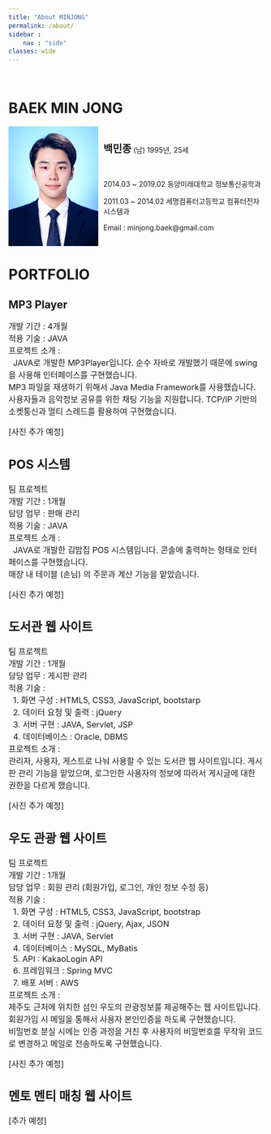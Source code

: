 ```yaml
---
title: "About MINJONG"
permalink: /about/
sidebar : 
    nav : "side"
classes: wide
---
```


<br>



# BAEK MIN JONG

<div>
    <img src="/assets/images/posts/about/bio-photo12.jpg" style="zoom:50%; display: inline-block; float: left" />
    <div style="height: 236px; display: flex; align-items: center; font-size:14px;">
        <div style="margin-left: 10px;">
            <p><span style="font-size: 20px; font-weight: bold">백민종</span> (남) 1995년, 25세</p><br>
            <p>2014.03 ~ 2019.02 동양미래대학교 정보통신공학과</p>
            <p>2011.03 ~ 2014.02 세명컴퓨터고등학교 컴퓨터전자시스템과</p>
            <p>Email : minjong.baek@gmail.com</p>
        </div>
    </div>
</div>





# PORTFOLIO

## MP3 Player

<div style="font-size:16px;">
개발 기간 : 4개월 <br>

<div style="font-size:16px;">
적용 기술 : JAVA <br>
<div style="font-size:16px;">
프로젝트 소개 : <br>
&nbsp;&nbsp;JAVA로 개발한 MP3Player입니다. 순수 자바로 개발했기 때문에 swing을 사용해 인터페이스를 구현했습니다.<br>
MP3 파일을 재생하기 위해서 Java Media Framework를 사용했습니다.<br>
사용자들과 음악정보 공유를 위한 채팅 기능을 지원합니다. TCP/IP 기반의 소켓통신과 멀티 스레드를 활용하여 구현했습니다.

[사진 추가 예정]



## POS 시스템 

<div style="font-size:16px;">
팀 프로젝트<br>

<div style="font-size:16px;">    
개발 기간 : 1개월<br>


<div style="font-size:16px;">
담당 업무 : 판매 관리<br>

<div style="font-size:16px;">
적용 기술 : JAVA<br>
<div style="font-size:16px;">
프로젝트 소개 :<br>
&nbsp;&nbsp;JAVA로 개발한 김밥집 POS 시스템입니다. 콘솔에 출력하는 형태로 인터페이스를 구현했습니다. <br>
매장 내 테이블 (손님) 의 주문과 계산 기능을 맡았습니다.

[사진 추가 예정]



## 도서관 웹 사이트

<div style="font-size:16px;">
팀 프로젝트<br>

<div style="font-size:16px;">    
개발 기간 : 1개월<br>

<div style="font-size:16px;"> 담당 업무 : 게시판 관리 <br>

<div style="font-size:16px;"> 적용 기술 : <br>
&nbsp;&nbsp;1. 화면 구성 : HTML5, CSS3, JavaScript, bootstarp <br>
&nbsp;&nbsp;2. 데이터 요청 및 출력 : jQuery <br>
&nbsp;&nbsp;3. 서버 구현 : JAVA, Servlet, JSP <br>
&nbsp;&nbsp;4. 데이터베이스 : Oracle, DBMS <br>

<div style="font-size:16px;">
프로젝트 소개 : <br>
관리자, 사용자, 게스트로 나눠 사용할 수 있는 도서관 웹 사이트입니다. 게시판 관리 기능을 맡았으며, 로그인한 사용자의 정보에 따라서 게시글에 대한 권한을 다르게 했습니다.



[사진 추가 예정]



## 우도 관광 웹 사이트

<div style="font-size:16px;">
 팀 프로젝트<br>

<div style="font-size:16px;">개발 기간 : 1개월<br>

<div style="font-size:16px;">담당 업무 : 회원 관리 (회원가입, 로그인, 개인 정보 수정 등)<br>

<div style="font-size:16px;">적용 기술 :<br>
&nbsp;&nbsp;1. 화면 구성 : HTML5, CSS3, JavaScript, bootstrap<br>
&nbsp;&nbsp;2. 데이터 요청 및 출력 : jQuery, Ajax, JSON<br>
&nbsp;&nbsp;3. 서버 구현 : JAVA, Servlet<br>
&nbsp;&nbsp;4. 데이터베이스 : MySQL, MyBatis<br>
&nbsp;&nbsp;5. API : KakaoLogin API<br>
&nbsp;&nbsp;6. 프레임워크 : Spring MVC<br>
&nbsp;&nbsp;7. 배포 서버 : AWS<br>

<div style="font-size:16px;">
    프로젝트 소개 :<br>
제주도 근처에 위치한 섬인 우도의 관광정보를 제공해주는 웹 사이트입니다. 회원가입 시 메일을 통해서 사용자 본인인증을 하도록 구현했습니다.<br>
비밀번호 분실 시에는 인증 과정을 거친 후 사용자의 비밀번호를 무작위 코드로 변경하고 메일로 전송하도록 구현했습니다. 



[사진 추가 예정]



## 멘토 멘티 매칭 웹 사이트



[추가 예정]